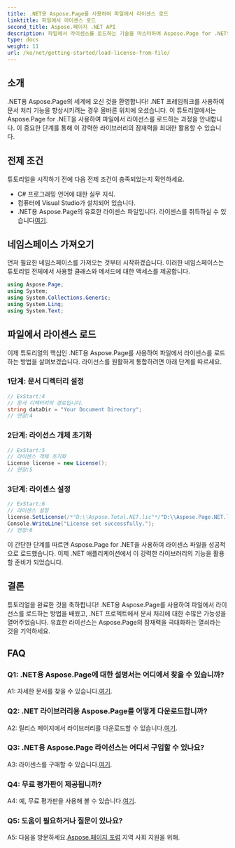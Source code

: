 ```yaml
---
title: .NET용 Aspose.Page를 사용하여 파일에서 라이센스 로드
linktitle: 파일에서 라이센스 로드
second_title: Aspose.페이지 .NET API
description: 파일에서 라이센스를 로드하는 기술을 마스터하여 Aspose.Page for .NET의 잠재력을 최대한 활용하세요. 문서 처리 능력을 원활하게 향상시키세요.
type: docs
weight: 11
url: /ko/net/getting-started/load-license-from-file/
---
```

## 소개

.NET용 Aspose.Page의 세계에 오신 것을 환영합니다! .NET 프레임워크를 사용하여 문서 처리 기능을 향상시키려는 경우 올바른 위치에 오셨습니다. 이 튜토리얼에서는 Aspose.Page for .NET을 사용하여 파일에서 라이선스를 로드하는 과정을 안내합니다. 이 중요한 단계를 통해 이 강력한 라이브러리의 잠재력을 최대한 활용할 수 있습니다.

## 전제 조건

튜토리얼을 시작하기 전에 다음 전제 조건이 충족되었는지 확인하세요.

- C# 프로그래밍 언어에 대한 실무 지식.
- 컴퓨터에 Visual Studio가 설치되어 있습니다.
-  .NET용 Aspose.Page의 유효한 라이센스 파일입니다. 라이센스를 취득하실 수 있습니다[여기](https://purchase.aspose.com/buy).

## 네임스페이스 가져오기

먼저 필요한 네임스페이스를 가져오는 것부터 시작하겠습니다. 이러한 네임스페이스는 튜토리얼 전체에서 사용할 클래스와 메서드에 대한 액세스를 제공합니다.

```csharp
using Aspose.Page;
using System;
using System.Collections.Generic;
using System.Linq;
using System.Text;
```

## 파일에서 라이센스 로드

이제 튜토리얼의 핵심인 .NET용 Aspose.Page를 사용하여 파일에서 라이센스를 로드하는 방법을 살펴보겠습니다. 라이선스를 원활하게 통합하려면 아래 단계를 따르세요.

### 1단계: 문서 디렉터리 설정

```csharp
// ExStart:4
// 문서 디렉터리의 경로입니다.
string dataDir = "Your Document Directory";
// 연장:4
```

### 2단계: 라이선스 개체 초기화

```csharp
// ExStart:5
// 라이센스 객체 초기화
License license = new License();
// 연장:5
```

### 3단계: 라이센스 설정

```csharp
// ExStart:6
// 라이센스 설정
license.SetLicense(/*"D:\\Aspose.Total.NET.lic"*/"D:\\Aspose.Page.NET.lic");
Console.WriteLine("License set successfully.");
// 연장:6
```

이 간단한 단계를 따르면 Aspose.Page for .NET을 사용하여 라이센스 파일을 성공적으로 로드했습니다. 이제 .NET 애플리케이션에서 이 강력한 라이브러리의 기능을 활용할 준비가 되었습니다.

## 결론

튜토리얼을 완료한 것을 축하합니다! .NET용 Aspose.Page를 사용하여 파일에서 라이선스를 로드하는 방법을 배웠고, .NET 프로젝트에서 문서 처리에 대한 수많은 가능성을 열어주었습니다. 유효한 라이선스는 Aspose.Page의 잠재력을 극대화하는 열쇠라는 것을 기억하세요.


## FAQ

### Q1: .NET용 Aspose.Page에 대한 설명서는 어디에서 찾을 수 있습니까?

 A1: 자세한 문서를 찾을 수 있습니다.[여기](https://reference.aspose.com/page/net/).

### Q2: .NET 라이브러리용 Aspose.Page를 어떻게 다운로드합니까?

 A2: 릴리스 페이지에서 라이브러리를 다운로드할 수 있습니다.[여기](https://releases.aspose.com/page/net/).

### Q3: .NET용 Aspose.Page 라이선스는 어디서 구입할 수 있나요?

 A3: 라이센스를 구매할 수 있습니다.[여기](https://purchase.aspose.com/buy).

### Q4: 무료 평가판이 제공됩니까?

 A4: 예, 무료 평가판을 사용해 볼 수 있습니다.[여기](https://releases.aspose.com/).

### Q5: 도움이 필요하거나 질문이 있나요? 

 A5: 다음을 방문하세요.[Aspose.페이지 포럼](https://forum.aspose.com/c/page/39) 지역 사회 지원을 위해.